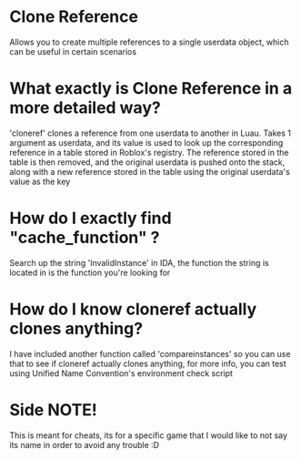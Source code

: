 # Clone Reference
Allows you to create multiple references to a single userdata object, which can be useful in certain scenarios

# What exactly is Clone Reference in a more detailed way?
'cloneref' clones a reference from one userdata to another in Luau. Takes 1 argument as userdata, and its value is used to look up the corresponding reference in a table stored in Roblox's registry. The reference stored in the table is then removed, and the original userdata is pushed onto the stack, along with a new reference stored in the table using the original userdata's value as the key

# How do I exactly find "cache_function" ?
Search up the string 'InvalidInstance' in IDA, the function the string is located in is the function you're looking for

# How do I know cloneref actually clones anything?
I have included another function called 'compareinstances' so you can use that to see if cloneref actually clones anything, for more info, you can test using Unified Name Convention's environment check script

# Side NOTE!
This is meant for cheats, its for a specific game that I would like to not say its name in order to avoid any trouble :D
